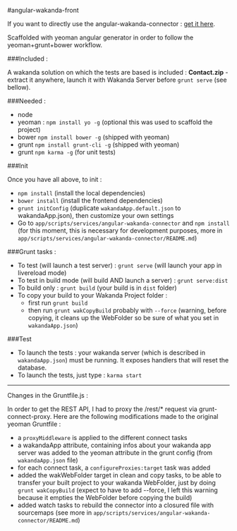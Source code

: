 #angular-wakanda-front

If you want to directly use the angular-wakanda-connector : [get it here](master/app/scripts/services/angular-wakanda-connector).

Scaffolded with yeoman angular generator in order to follow the yeoman+grunt+bower workflow.

###Included :

A wakanda solution on which the tests are based is included : **Contact.zip** - extract it anywhere, launch it with Wakanda Server before `grunt serve` (see bellow).

###Needed :

* node
* yeoman : `npm install yo -g` (optional this was used to scaffold the project)
* bower `npm install bower -g` (shipped with yeoman)
* grunt `npm install grunt-cli -g` (shipped with yeoman)
* grunt `npm karma -g` (for unit tests)

###Init

Once you have all above, to init :

* `npm install` (install the local dependencies)
* `bower install` (install the frontend dependencies)
* `grunt initConfig` (duplicate `wakandaApp.default.json` to wakandaApp.json), then customize your own settings
* Go to `app/scripts/services/angular-wakanda-connector` and `npm install` (for this moment, this is necessary for development purposes, more in `app/scripts/services/angular-wakanda-connector/README.md`)

###Grunt tasks :

* To test (will launch a test server) : `grunt serve` (will launch your app in livereload mode)
* To test in build mode (will build AND launch a server) : `grunt serve:dist`
* To build only : `grunt build` (your build is in `dist` folder)
* To copy your build to your Wakanda Project folder :
    * first run `grunt build`
    * then run `grunt wakCopyBuild` probably with `--force` (warning, before copying, it cleans up the WebFolder so be sure of what you set in `wakandaApp.json`)
    
###Test

* To launch the tests : your wakanda server (which is described in `wakandaApp.json`) must be running. It exposes handlers that will reset the database.
* To launch the tests, just type : `karma start`

---

Changes in the Gruntfile.js :

In order to get the REST API, I had to proxy the /rest/* request via grunt-connect-proxy.
Here are the following modifications made to the original yeoman Gruntfile :

* a `proxyMiddleware` is applied to the different connect tasks
* a wakandaApp attribute, containing infos about your wakanda app server was added to the yeoman attribute in the grunt config (from `wakandaApp.json` file)
* for each connect task, a `configureProxies:target` task was added
* added the wakWebFolder target in clean and copy tasks, to be able to transfer your built project to your wakanda WebFolder, just by doing `grunt wakCopyBuild` (expect to have to add --force, I left this warning because it empties the WebFolder before copying the build)
* added watch tasks to rebuild the connector into a closured file with sourcemaps (see more in `app/scripts/services/angular-wakanda-connector/README.md`)